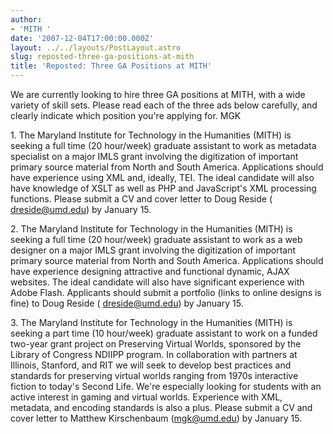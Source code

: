 ```yaml
---
author:
- 'MITH '
date: '2007-12-04T17:00:00.000Z'
layout: ../../layouts/PostLayout.astro
slug: reposted-three-ga-positions-at-mith
title: 'Reposted: Three GA Positions at MITH'
---
```


We are currently looking to hire three GA positions at MITH, with a wide variety of skill sets. Please read each of the three ads below carefully, and clearly indicate which position you're applying for. MGK

1\. The Maryland Institute for Technology in the Humanities (MITH) is seeking a full time (20 hour/week) graduate assistant to work as metadata specialist on a major IMLS grant involving the digitization of important primary source material from North and South America. Applications should have experience using XML and, ideally, TEI. The ideal candidate will also have knowledge of XSLT as well as PHP and JavaScript's XML processing functions. Please submit a CV and cover letter to Doug Reside ( dreside@umd.edu) by January 15.

2\. The Maryland Institute for Technology in the Humanities (MITH) is seeking a full time (20 hour/week) graduate assistant to work as a web designer on a major IMLS grant involving the digitization of important primary source material from North and South America. Applications should have experience designing attractive and functional dynamic, AJAX websites. The ideal candidate will also have significant experience with Adobe Flash. Applicants should submit a portfolio (links to online designs is fine) to Doug Reside ( dreside@umd.edu) by January 15.

3\. The Maryland Institute for Technology in the Humanities (MITH) is seeking a part time (10 hour/week) graduate assistant to work on a funded two-year grant project on Preserving Virtual Worlds, sponsored by the Library of Congress NDIIPP program. In collaboration with partners at Illinois, Stanford, and RIT we will seek to develop best practices and standards for preserving virtual worlds ranging from 1970s interactive fiction to today's Second Life. We're especially looking for students with an active interest in gaming and virtual worlds. Experience with XML, metadata, and encoding standards is also a plus. Please submit a CV and cover letter to Matthew Kirschenbaum (mgk@umd.edu) by January 15.